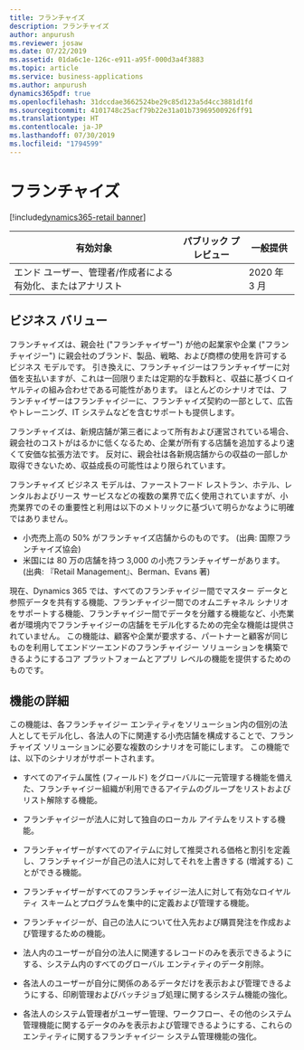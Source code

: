 ```yaml
---
title: フランチャイズ
description: フランチャイズ
author: anpurush
ms.reviewer: josaw
ms.date: 07/22/2019
ms.assetid: 01da6c1e-126c-e911-a95f-000d3a4f3883
ms.topic: article
ms.service: business-applications
ms.author: anpurush
dynamics365pdf: true
ms.openlocfilehash: 31dccdae3662524be29c85d123a5d4cc3881d1fd
ms.sourcegitcommit: 4101748c25acf79b22e31a01b73969500926ff91
ms.translationtype: HT
ms.contentlocale: ja-JP
ms.lasthandoff: 07/30/2019
ms.locfileid: "1794599"
---
```

# <a name="franchising"></a>フランチャイズ
[!include[dynamics365-retail banner](../includes/dynamics365-retail.md)]

| 有効対象    |  パブリック プレビュー | 一般提供 | 
| ---------- | ---------- |---------- |
|エンド ユーザー、管理者/作成者による有効化、またはアナリスト|| 2020 年 3 月|


## <a name="business-value"></a>ビジネス バリュー
<!-- bv start -->
フランチャイズは、親会社 ("フランチャイザー") が他の起業家や企業 ("フランチャイジー") に親会社のブランド、製品、戦略、および商標の使用を許可するビジネス モデルです。 引き換えに、フランチャイジーはフランチャイザーに対価を支払いますが、これは一回限りまたは定期的な手数料と、収益に基づくロイヤルティの組み合わせである可能性があります。 ほとんどのシナリオでは、フランチャイザーはフランチャイジーに、フランチャイズ契約の一部として、広告やトレーニング、IT システムなどを含むサポートも提供します。 

フランチャイズは、新規店舗が第三者によって所有および運営されている場合、親会社のコストがはるかに低くなるため、企業が所有する店舗を追加するより速くて安価な拡張方法です。 反対に、親会社は各新規店舗からの収益の一部しか取得できないため、収益成長の可能性はより限られています。  

フランチャイズ ビジネス モデルは、ファーストフード レストラン、ホテル、レンタルおよびリース サービスなどの複数の業界で広く使用されていますが、小売業界でのその重要性と利用は以下のメトリックに基づいて明らかなように明確ではありません。

-   小売売上高の 50% がフランチャイズ店舗からのものです。 (出典: 国際フランチャイズ協会)
-   米国には 80 万の店舗を持つ 3,000 の小売フランチャイザーがあります。 (出典: 『Retail Management』、Berman、Evans 著)

現在、Dynamics 365 では、すべてのフランチャイジー間でマスター データと参照データを共有する機能、フランチャイジー間でのオムニチャネル シナリオをサポートする機能、フランチャイジー間でデータを分離する機能など、小売業者が環境内でフランチャイジーの店舗をモデル化するための完全な機能は提供されていません。 この機能は、顧客や企業が要求する、パートナーと顧客が同じものを利用してエンドツーエンドのフランチャイジー ソリューションを構築できるようにするコア プラットフォームとアプリ レベルの機能を提供するためのものです。
<!-- bv end -->



## <a name="feature-details"></a>機能の詳細
<!--feature detail start -->
この機能は、各フランチャイジー エンティティをソリューション内の個別の法人としてモデル化し、各法人の下に関連する小売店舗を構成することで、フランチャイズ ソリューションに必要な複数のシナリオを可能にします。 この機能では、以下のシナリオがサポートされます。

- すべてのアイテム属性 (フィールド) をグローバルに一元管理する機能を備えた、フランチャイジー組織が利用できるアイテムのグループをリストおよびリスト解除する機能。

- フランチャイジーが法人に対して独自のローカル アイテムをリストする機能。

- フランチャイザーがすべてのアイテムに対して推奨される価格と割引を定義し、フランチャイジーが自己の法人に対してそれを上書きする (増減する) ことができる機能。

- フランチャイザーがすべてのフランチャイジー法人に対して有効なロイヤルティ スキームとプログラムを集中的に定義および管理する機能。

- フランチャイジーが、自己の法人について仕入先および購買発注を作成および管理するための機能。

- 法人内のユーザーが自分の法人に関連するレコードのみを表示できるようにする、システム内のすべてのグローバル エンティティのデータ削除。

- 各法人のユーザーが自分に関係のあるデータだけを表示および管理できるようにする、印刷管理およびバッチジョブ処理に関するシステム機能の強化。

- 各法人のシステム管理者がユーザー管理、ワークフロー、その他のシステム管理機能に関するデータのみを表示および管理できるようにする、これらのエンティティに関するフランチャイジー システム管理機能の強化。
<!--feature detail end -->











